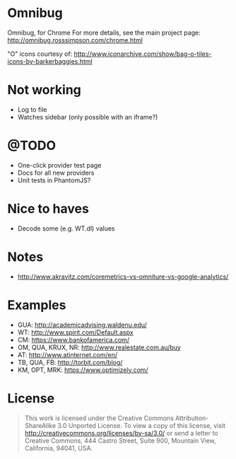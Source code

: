 Omnibug
==========

Omnibug, for Chrome
For more details, see the main project page: http://omnibug.rosssimpson.com/chrome.html

"O" icons courtesy of: http://www.iconarchive.com/show/bag-o-tiles-icons-by-barkerbaggies.html


# Not working

* Log to file
* Watches sidebar (only possible with an iframe?)


# @TODO

* One-click provider test page
* Docs for all new providers
* Unit tests in PhantomJS?

# Nice to haves

* Decode some (e.g. WT.dl) values


# Notes

* http://www.akravitz.com/coremetrics-vs-omniture-vs-google-analytics/

# Examples

* GUA: http://academicadvising.waldenu.edu/
* WT: http://www.spirit.com/Default.aspx
* CM: https://www.bankofamerica.com/
* OM, QUA, KRUX, NR: http://www.realestate.com.au/buy
* AT: http://www.atinternet.com/en/
* TB, QUA, FB: http://torbit.com/blog/
* KM, OPT, MRK: https://www.optimizely.com/


# License

> This work is licensed under the Creative Commons Attribution-ShareAlike 3.0 Unported License.
> To view a copy of this license, visit http://creativecommons.org/licenses/by-sa/3.0/ or send
> a letter to Creative Commons, 444 Castro Street, Suite 900, Mountain View, California, 94041,
> USA.

